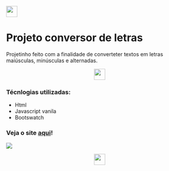 <img src ="https://media0.giphy.com/media/TL0pkDuLDXYefwoyE7/200.webp?cid=ecf05e476kvfp45f85i5r06sh99wlbg6iyw8khcpzgp9hgza&rid=200.webp&ct=s" 
height="30px" width="auto"> 

# Projeto conversor de letras

Projetinho feito com a finalidade de converteter textos em letras maiúsculas, minúsculas e alternadas.
<p Align=center>
<img src ="https://64.media.tumblr.com/1b2f5c0ccab4bcc9c5a03d8a809662cc/909b02e00359f1dc-75/s400x600/3ba46ddf83662f18566352b72ca648adb8838ee8.png" 
height="30px" width="auto"> 
</p>

### Técnlogias utilizadas:
- Html
- Javascript vanila
- Bootswatch

### Veja o site [aqui](https://mudar-letras.netlify.app/)!

<img src ="https://lh3.googleusercontent.com/-8urIv7ppssk/YUMzYR972fI/AAAAAAAAA-w/TOEkVtgGLqwAXyM16tAUYvQI4FGU8VI6QCLcBGAsYHQ/s16000/image.png" 
height="auto" width="auto"> 
<p Align=center>
<img src ="https://64.media.tumblr.com/1b2f5c0ccab4bcc9c5a03d8a809662cc/909b02e00359f1dc-75/s400x600/3ba46ddf83662f18566352b72ca648adb8838ee8.png" 
height="30px" width="auto"> 
</p>